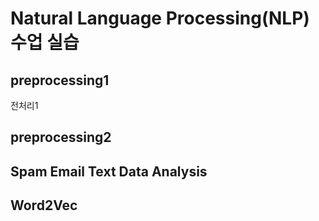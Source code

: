 # Natural Language Processing(NLP) 수업 실습
## preprocessing1
전처리1
## preprocessing2
## Spam Email Text Data Analysis
## Word2Vec

